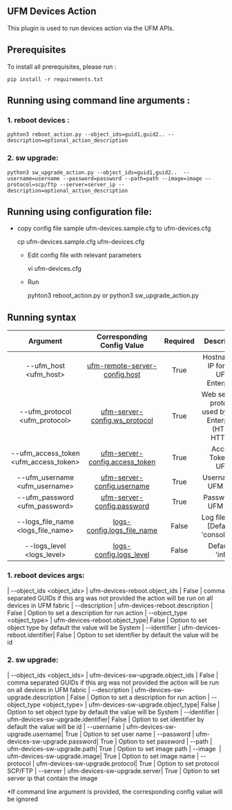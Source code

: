 UFM Devices Action
--------------------------------------------------------


This plugin is used to run devices action via the UFM APIs.


Prerequisites
--------------------------------------------------------

To install all prerequisites, please run :

    pip install -r requirements.txt


Running using command line arguments :
--------------------------------------------------------
### 1. reboot devices :

    pyhton3 reboot_action.py --object_ids=guid1,guid2.. --description=optional_action_description

### 2. sw upgrade:

    python3 sw_upgrade_action.py --object_ids=guid1,guid2..  --username=username --password=password --path=path --image=image --protocol=scp/ftp --server=server_ip --description=optional_action_description


Running using configuration file:
--------------------------------------------------------
- copy config file sample ufm-devices.sample.cfg to ufm-devices.cfg


    cp ufm-devices.sample.cfg ufm-devices.cfg

  - Edit config file with relevant parameters


    vi ufm-devices.cfg

  - Run


    pyhton3 reboot_action.py or python3 sw_upgrade_action.py


 Running syntax
--------------------------------------------------------

| Argument | Corresponding Config Value | Required | Description |
| :---: | :---: |:---: |:---: |
| --ufm_host <ufm_host> | [ufm-remote-server-config.host](../conf/ufm-devices.sample.cfg#L2) | True | Hostname or IP for The UFM Enterprise
| --ufm_protocol <ufm_protocol> | [ufm-server-config.ws_protocol](../conf/ufm-devices.sample.cfg#L4) | True | Web services protocol used by UFM Enterprise (HTTP, HTTPS)
| --ufm_access_token <ufm_access_token> | [ufm-server-config.access_token](../conf/ufm-devices.sample.cfg#L5) | True | Access Token of UFM
| --ufm_username <ufm_username> | [ufm-server-config.username](../conf/ufm-devices.sample.cfg#L6) | True | Username of UFM user
| --ufm_password <ufm_password> | [ufm-server-config.password](../conf/ufm-devices.sample.cfg#L7) | True | Password of UFM user
| --logs_file_name <logs_file_name> | [logs-config.logs_file_name](../conf/ufm-devices.sample.cfg#L11) | False | Log file name [Default = 'console.log']
| --logs_level <logs_level> | [logs-config.logs_level](../conf/ufm-devices.sample.cfg#L14) | False | Default is 'info'

### 1. reboot devices args:
| --object_ids <object_ids> | ufm-devices-reboot.object_ids | False | comma separated GUIDs if this arg was not provided the action will be run on all devices in UFM fabric
| --description <description> | ufm-devices-reboot.description | False | Option to set a description for run action
| --object_type <object_type> | ufm-devices-reboot.object_type| False | Option to set object type by default the value will be System
| --identifier <identifier> | ufm-devices-reboot.identifier| False | Option to set identifier by default the value will be id

### 2. sw upgrade:
| --object_ids <object_ids> | ufm-devices-sw-upgrade.object_ids | False | comma separated GUIDs if this arg was not provided the action will be run on all devices in UFM fabric
| --description <description> | ufm-devices-sw-upgrade.description | False | Option to set a description for run action
| --object_type <object_type> | ufm-devices-sw-upgrade.object_type| False | Option to set object type by default the value will be System
| --identifier <identifier> | ufm-devices-sw-upgrade.identifier| False | Option to set identifier by default the value will be id
| --username <username> | ufm-devices-sw-upgrade.username| True | Option to set user name
| --password <password> | ufm-devices-sw-upgrade.password| True | Option to set password
| --path <path> | ufm-devices-sw-upgrade.path| True | Option to set image path
| --image <image> | ufm-devices-sw-upgrade.image| True | Option to set image name
| --protocol <protocol> | ufm-devices-sw-upgrade.protocol| True | Option to set protocol SCP/FTP
| --server <server> | ufm-devices-sw-upgrade.server| True | Option to set server ip that contain the image

*If command line argument is provided, the corresponding config value will be ignored

